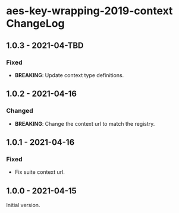 # aes-key-wrapping-2019-context ChangeLog

## 1.0.3 - 2021-04-TBD

### Fixed
- **BREAKING**: Update context type definitions.

## 1.0.2 - 2021-04-16

### Changed
- **BREAKING**: Change the context url to match the registry.

## 1.0.1 - 2021-04-16

### Fixed
- Fix suite context url.

## 1.0.0 - 2021-04-15

Initial version.
